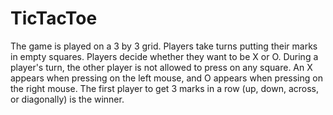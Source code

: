 # TicTacToe
The game is played on a 3 by 3 grid.
Players take turns putting their marks in empty squares.
Players decide whether they want to be X or O. 
During a player's turn, the other player is not allowed to press on any square.
An X appears when pressing on the left mouse, and O appears when pressing on the right mouse.
The first player to get 3 marks in a row (up, down, across, or diagonally) is the winner.

